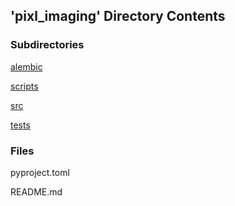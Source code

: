 ## 'pixl_imaging' Directory Contents

### Subdirectories

[alembic](./alembic/README.md)

[scripts](./scripts/README.md)

[src](./src/README.md)

[tests](./tests/README.md)

### Files

pyproject.toml

README.md

